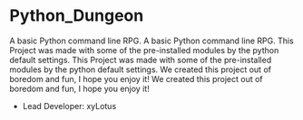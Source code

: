 # Python_Dungeon
A basic Python command line RPG.	A basic Python command line RPG.
This Project was made with some of the pre-installed modules by the python default settings.	This Project was made with some of the pre-installed modules by the python default settings.
We created this project out of boredom and fun, I hope you enjoy it!	We created this project out of boredom and fun, I hope you enjoy it!
- Lead Developer: xyLotus
